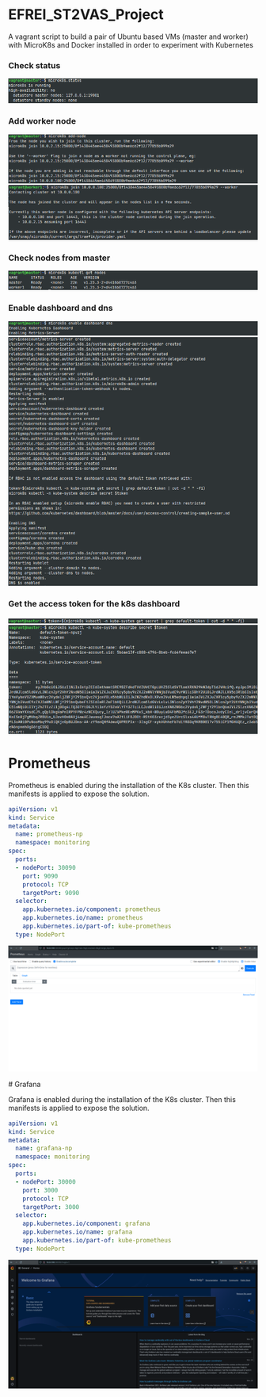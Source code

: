 # EFREI_ST2VAS_Project
A vagrant script to build a pair of Ubuntu based VMs (master and worker) with MicroK8s and Docker installed in order to experiment with Kubernetes

### Check status
![Check status](img/1.png)


### Add worker node
![](img/2.png)
![](img/3.png)

### Check nodes from master
![Check nodes](img/4.png)

### Enable dashboard and dns
![dashboard](img/5.png)
![dashboard](img/6.png)

### Get the access token for the k8s dashboard
![dashboard](img/7.png)
![dashboard](img/8.png)

# Prometheus
Prometheus is enabled during the installation of the K8s cluster.
Then this manifests is applied to expose the solution.
```yaml
apiVersion: v1
kind: Service
metadata:
  name: prometheus-np
  namespace: monitoring
spec:
  ports:
  - nodePort: 30090
    port: 9090
    protocol: TCP
    targetPort: 9090
  selector:
    app.kubernetes.io/component: prometheus
    app.kubernetes.io/name: prometheus
    app.kubernetes.io/part-of: kube-prometheus
  type: NodePort
```

![](img/prometheus.png)

# Grafana

Grafana is enabled during the installation of the K8s cluster.
Then this manifests is applied to expose the solution.
```yaml
apiVersion: v1
kind: Service
metadata:
  name: grafana-np
  namespace: monitoring
spec:
  ports:
  - nodePort: 30000
    port: 3000
    protocol: TCP
    targetPort: 3000
  selector:
    app.kubernetes.io/component: grafana
    app.kubernetes.io/name: grafana
    app.kubernetes.io/part-of: kube-prometheus
  type: NodePort
```
![dashboard](img/grafana.png)